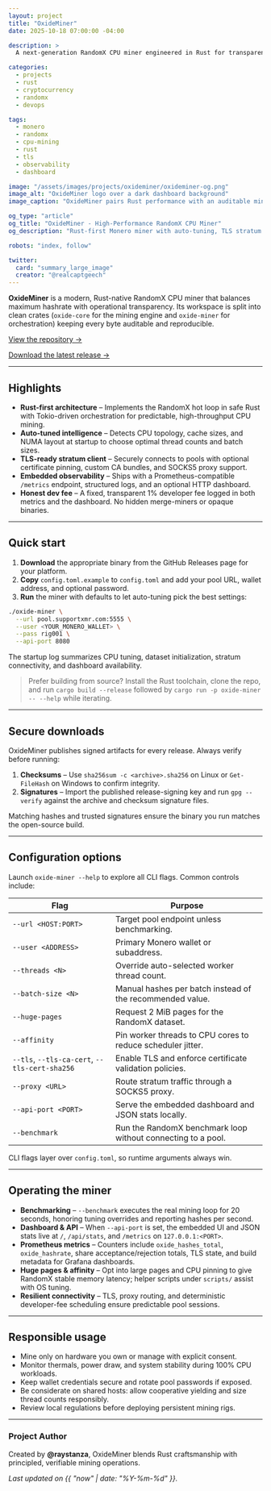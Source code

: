 ```yaml
---
layout: project
title: "OxideMiner"
date: 2025-10-18 07:00:00 -04:00

description: >
  A next-generation RandomX CPU miner engineered in Rust for transparent, high-performance Monero mining.

categories:
  - projects
  - rust
  - cryptocurrency
  - randomx
  - devops

tags:
  - monero
  - randomx
  - cpu-mining
  - rust
  - tls
  - observability
  - dashboard

image: "/assets/images/projects/oxideminer/oxideminer-og.png"
image_alt: "OxideMiner logo over a dark dashboard background"
image_caption: "OxideMiner pairs Rust performance with an auditable mining stack."

og_type: "article"
og_title: "OxideMiner - High-Performance RandomX CPU Miner"
og_description: "Rust-first Monero miner with auto-tuning, TLS stratum connectivity, embedded dashboard, and Prometheus metrics."

robots: "index, follow"

twitter:
  card: "summary_large_image"
  creator: "@realcaptgeech"
---
```

**OxideMiner** is a modern, Rust-native RandomX CPU miner that balances maximum hashrate with operational transparency.
Its workspace is split into clean crates (`oxide-core` for the mining engine and `oxide-miner` for orchestration) keeping every byte auditable and reproducible.

[View the repository →](https://github.com/raystanza/OxideMiner)

[Download the latest release →](https://github.com/raystanza/OxideMiner/releases)

---

## Highlights

- **Rust-first architecture** – Implements the RandomX hot loop in safe Rust with Tokio-driven orchestration for predictable, high-throughput CPU mining.
- **Auto-tuned intelligence** – Detects CPU topology, cache sizes, and NUMA layout at startup to choose optimal thread counts and batch sizes.
- **TLS-ready stratum client** – Securely connects to pools with optional certificate pinning, custom CA bundles, and SOCKS5 proxy support.
- **Embedded observability** – Ships with a Prometheus-compatible `/metrics` endpoint, structured logs, and an optional HTTP dashboard.
- **Honest dev fee** – A fixed, transparent 1% developer fee logged in both metrics and the dashboard. No hidden merge-miners or opaque binaries.

---

## Quick start

1. **Download** the appropriate binary from the GitHub Releases page for your platform.
2. **Copy** `config.toml.example` to `config.toml` and add your pool URL, wallet address, and optional password.
3. **Run** the miner with defaults to let auto-tuning pick the best settings:

```bash
./oxide-miner \
  --url pool.supportxmr.com:5555 \
  --user <YOUR_MONERO_WALLET> \
  --pass rig001 \
  --api-port 8080
```

The startup log summarizes CPU tuning, dataset initialization, stratum connectivity, and dashboard availability.

> Prefer building from source? Install the Rust toolchain, clone the repo, and run `cargo build --release` followed by `cargo run -p oxide-miner -- --help` while iterating.

---

## Secure downloads

OxideMiner publishes signed artifacts for every release. Always verify before running:

1. **Checksums** – Use `sha256sum -c <archive>.sha256` on Linux or `Get-FileHash` on Windows to confirm integrity.
2. **Signatures** – Import the published release-signing key and run `gpg --verify` against the archive and checksum signature files.

Matching hashes and trusted signatures ensure the binary you run matches the open-source build.

---

## Configuration options

Launch `oxide-miner --help` to explore all CLI flags. Common controls include:

| Flag | Purpose |
| --- | --- |
| `--url <HOST:PORT>` | Target pool endpoint unless benchmarking. |
| `--user <ADDRESS>` | Primary Monero wallet or subaddress. |
| `--threads <N>` | Override auto-selected worker thread count. |
| `--batch-size <N>` | Manual hashes per batch instead of the recommended value. |
| `--huge-pages` | Request 2 MiB pages for the RandomX dataset. |
| `--affinity` | Pin worker threads to CPU cores to reduce scheduler jitter. |
| `--tls`, `--tls-ca-cert`, `--tls-cert-sha256` | Enable TLS and enforce certificate validation policies. |
| `--proxy <URL>` | Route stratum traffic through a SOCKS5 proxy. |
| `--api-port <PORT>` | Serve the embedded dashboard and JSON stats locally. |
| `--benchmark` | Run the RandomX benchmark loop without connecting to a pool. |

CLI flags layer over `config.toml`, so runtime arguments always win.

---

## Operating the miner

- **Benchmarking** – `--benchmark` executes the real mining loop for 20 seconds, honoring tuning overrides and reporting hashes per second.
- **Dashboard & API** – When `--api-port` is set, the embedded UI and JSON stats live at `/`, `/api/stats`, and `/metrics` on `127.0.0.1:<PORT>`.
- **Prometheus metrics** – Counters include `oxide_hashes_total`, `oxide_hashrate`, share acceptance/rejection totals, TLS state, and build metadata for Grafana dashboards.
- **Huge pages & affinity** – Opt into large pages and CPU pinning to give RandomX stable memory latency; helper scripts under `scripts/` assist with OS tuning.
- **Resilient connectivity** – TLS, proxy routing, and deterministic developer-fee scheduling ensure predictable pool sessions.

---

## Responsible usage

- Mine only on hardware you own or manage with explicit consent.
- Monitor thermals, power draw, and system stability during 100% CPU workloads.
- Keep wallet credentials secure and rotate pool passwords if exposed.
- Be considerate on shared hosts: allow cooperative yielding and size thread counts responsibly.
- Review local regulations before deploying persistent mining rigs.

---

### Project Author

Created by **@raystanza**, OxideMiner blends Rust craftsmanship with principled, verifiable mining operations.

*Last updated on {{ "now" | date: "%Y-%m-%d" }}.*
